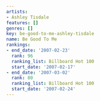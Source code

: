 ```yaml
---
artists:
- Ashley Tisdale
features: []
genres: []
key: be-good-to-me-ashley-tisdale
name: Be Good To Me
rankings:
- end_date: '2007-02-23'
  rank: 96
  ranking_list: Billboard Hot 100
  start_date: '2007-02-17'
- end_date: '2007-03-02'
  rank: 80
  ranking_list: Billboard Hot 100
  start_date: '2007-02-24'
---
```


